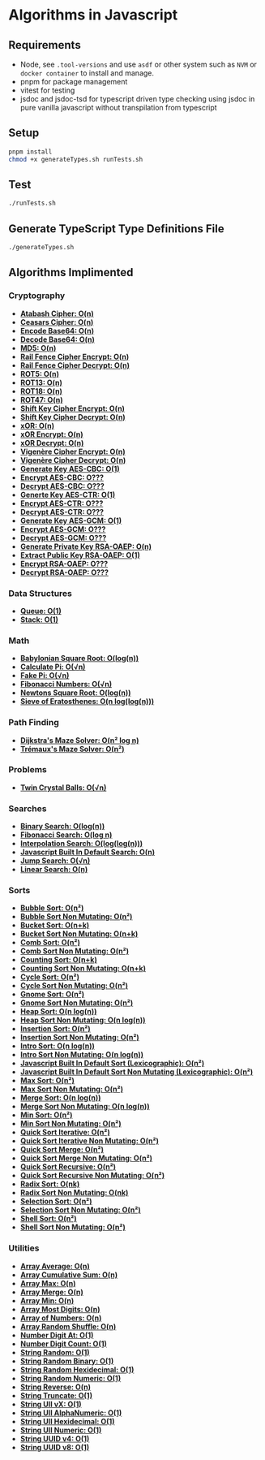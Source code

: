 # Algorithms in Javascript

## Requirements
* Node, see `.tool-versions` and use `asdf` or other system such as `NVM` or `docker container` to install and manage.
* pnpm for package management
* vitest for testing
* jsdoc and jsdoc-tsd for typescript driven type checking using jsdoc in pure vanilla javascript without transpilation from typescript

## Setup
```zsh
pnpm install
chmod +x generateTypes.sh runTests.sh
```

## Test
```zsh
./runTests.sh
```

## Generate TypeScript Type Definitions File
```zsh
./generateTypes.sh
```

## Algorithms Implimented

### Cryptography

* **[Atabash Cipher: O(n)](algorithms/cryptography/atabashCipher.js)**
* **[Ceasars Cipher: O(n)](algorithms/cryptography/ceasarsCipher.js)**
* **[Encode Base64: O(n)](algorithms/cryptography/base64.js)**
* **[Decode Base64: O(n)](algorithms/cryptography/base64.js)**
* **[MD5: O(n)](algorithms/cryptography/md5.js)**
* **[Rail Fence Cipher Encrypt: O(n)](algorithms/cryptography/railFenceCipher.js)**
* **[Rail Fence Cipher Decrypt: O(n)](algorithms/cryptography/railFenceCipher.js)**
* **[ROT5: O(n)](algorithms/cryptography/rot5.js)**
* **[ROT13: O(n)](algorithms/cryptography/rot13.js)**
* **[ROT18: O(n)](algorithms/cryptography/rot18.js)**
* **[ROT47: O(n)](algorithms/cryptography/rot47.js)**
* **[Shift Key Cipher Encrypt: O(n)](algorithms/cryptography/shiftKeyCipher.js)**
* **[Shift Key Cipher Decrypt: O(n)](algorithms/cryptography/shiftKeyCipher.js)**
* **[xOR: O(n)](algorithms/cryptography/xOR.js)**
* **[xOR Encrypt: O(n)](algorithms/cryptography/xOR.js)**
* **[xOR Decrypt: O(n)](algorithms/cryptography/xOR.js)**
* **[Vigenère Cipher Encrypt: O(n)](algorithms/cryptography/vigenereCipher.js)**
* **[Vigenère Cipher Decrypt: O(n)](algorithms/cryptography/vigenereCipher.js)**
* **[Generate Key AES-CBC: O(1)](algorithms/cryptography/encryptionAES-CBC.js)**
* **[Encrypt AES-CBC: O???](algorithms/cryptography/encryptionAES-CBC.js)**
* **[Decrypt AES-CBC: O???](algorithms/cryptography/encryptionAES-CBC.js)**
* **[Generte Key AES-CTR: O(1)](algorithms/cryptography/encryptionAES-CTR.js)**
* **[Encrypt AES-CTR: O???](algorithms/cryptography/encryptionAES-CTR.js)**
* **[Decrypt AES-CTR: O???](algorithms/cryptography/encryptionAES-CTR.js)**
* **[Generate Key AES-GCM: O(1)](algorithms/cryptography/encryptionAES-GCM.js)**
* **[Encrypt AES-GCM: O???](algorithms/cryptography/encryptionAES-GCM.js)**
* **[Decrypt AES-GCM: O???](algorithms/cryptography/encryptionAES-GCM.js)**
* **[Generate Private Key RSA-OAEP: O(n)](algorithms/cryptography/encryptionRSA-OAEP.js)**
* **[Extract Public Key RSA-OAEP: O(1)](algorithms/cryptography/encryptionRSA-OAEP.js)**
* **[Encrypt RSA-OAEP: O???](algorithms/cryptography/encryptionRSA-OAEP.js)**
* **[Decrypt RSA-OAEP: O???](algorithms/cryptography/encryptionRSA-OAEP.js)**

### Data Structures

* **[Queue: O(1)](algorithms/datastructures/queue.js)**
* **[Stack: O(1)](algorithms/datastructures/stack.js)**

### Math

* **[Babylonian Square Root: O(log(n))](algorithms/math/babylonianSquareRoot.js)**
* **[Calculate Pi: O(√n)](algorithms/math/calculatePi.js)**
* **[Fake Pi: O(√n)](algorithms/math/fakePi.js)**
* **[Fibonacci Numbers: O(√n)](algorithms/math/fibonacciNumbers.js)**
* **[Newtons Square Root: O(log(n))](algorithms/math/newtonsSquareRoot.js)**
* **[Sieve of Eratosthenes: O(n log(log(n)))](algorithms/math/sieveOfEratosthenes.js)**

### Path Finding

* **[Dijkstra's Maze Solver: O(n² log n)](algorithms/pathfinding/dijkstraMazeSolver.js)**
* **[Trémaux's Maze Solver: O(n²)](algorithms/pathfinding/tremauxsMazeSolver.js)**

### Problems

* **[Twin Crystal Balls: O(√n)](algorithms/problems/twinCrystalBalls.js)**

### Searches

* **[Binary Search: O(log(n))](algorithms/search/binarySearch.js)**
* **[Fibonacci Search: O(log n)](algorithms/search/fibonacciSearch.js)**
* **[Interpolation Search: O(log(log(n)))](algorithms/search/interpolationSearch.js)**
* **[Javascript Built In Default Search: O(n)](algorithms/search/javascriptSearch.js)**
* **[Jump Search: O(√n)](algorithms/search/jumpSearch.js)**
* **[Linear Search: O(n)](algorithms/search/linearSearch.js)**

### Sorts

* **[Bubble Sort: O(n²)](algorithms/sort/bubbleSort.js)**
* **[Bubble Sort Non Mutating: O(n²)](algorithms/sort/bubbleSort.js)**
* **[Bucket Sort: O(n+k)](algorithms/sort/bucketSort.js)**
* **[Bucket Sort Non Mutating: O(n+k)](algorithms/sort/bucketSort.js)**
* **[Comb Sort: O(n²)](algorithms/sort/combSort.js)**
* **[Comb Sort Non Mutating: O(n²)](algorithms/sort/combSort.js)**
* **[Counting Sort: O(n+k)](algorithms/sort/countingSort.js)**
* **[Counting Sort Non Mutating: O(n+k)](algorithms/sort/countingSort.js)**
* **[Cycle Sort: O(n²)](algorithms/sort/cycleSort.js)**
* **[Cycle Sort Non Mutating: O(n²)](algorithms/sort/cycleSort.js)**
* **[Gnome Sort: O(n²)](algorithms/sort/gnomeSort.js)**
* **[Gnome Sort Non Mutating: O(n²)](algorithms/sort/gnomeSort.js)**
* **[Heap Sort: O(n log(n))](algorithms/sort/heapSort.js)**
* **[Heap Sort Non Mutating: O(n log(n))](algorithms/sort/heapSort.js)**
* **[Insertion Sort: O(n²)](algorithms/sort/insertionSort.js)**
* **[Insertion Sort Non Mutating: O(n²)](algorithms/sort/insertionSort.js)**
* **[Intro Sort: O(n log(n))](algorithms/sort/introSort.js)**
* **[Intro Sort Non Mutating: O(n log(n))](algorithms/sort/introSort.js)**
* **[Javascript Built In Default Sort (Lexicographic): O(n²)](algorithms/sort/javascriptSort.js)**
* **[Javascript Built In Default Sort Non Mutating (Lexicographic): O(n²)](algorithms/sort/javascriptSort.js)**
* **[Max Sort: O(n²)](algorithms/sort/maxSort.js)**
* **[Max Sort Non Mutating: O(n²)](algorithms/sort/maxSort.js)**
* **[Merge Sort: O(n log(n))](algorithms/sort/mergeSort.js)**
* **[Merge Sort Non Mutating: O(n log(n))](algorithms/sort/mergeSort.js)**
* **[Min Sort: O(n²)](algorithms/sort/minSort.js)**
* **[Min Sort Non Mutating: O(n²)](algorithms/sort/minSort.js)**
* **[Quick Sort Iterative: O(n²)](algorithms/sort/quickSortIterative.js)**
* **[Quick Sort Iterative Non Mutating: O(n²)](algorithms/sort/quickSortIterative.js)**
* **[Quick Sort Merge: O(n²)](algorithms/sort/quickSortMerge.js)**
* **[Quick Sort Merge Non Mutating: O(n²)](algorithms/sort/quickSortMerge.js)**
* **[Quick Sort Recursive: O(n²)](algorithms/sort/quickSortRecursive.js)**
* **[Quick Sort Recursive Non Mutating: O(n²)](algorithms/sort/quickSortRecursive.js)**
* **[Radix Sort: O(nk)](algorithms/sort/radixSort.js)**
* **[Radix Sort Non Mutating: O(nk)](algorithms/sort/radixSort.js)**
* **[Selection Sort: O(n²)](algorithms/sort/selectionSort.js)**
* **[Selection Sort Non Mutating: O(n²)](algorithms/sort/selectionSort.js)**
* **[Shell Sort: O(n²)](algorithms/sort/shellSort.js)**
* **[Shell Sort Non Mutating: O(n²)](algorithms/sort/shellSort.js)**

### Utilities

* **[Array Average: O(n)](algorithms/util/arrayAverage.js)**
* **[Array Cumulative Sum: O(n)](algorithms/util/arrayCumulativeSum.js)**
* **[Array Max: O(n)](algorithms/util/arrayMax.js)**
* **[Array Merge: O(n)](algorithms/util/arrayMerge.js)**
* **[Array Min: O(n)](algorithms/util/arrayMin.js)**
* **[Array Most Digits: O(n)](algorithms/util/arrayMostDigits.js)**
* **[Array of Numbers: O(n)](algorithms/util/arrayOfNumbers.js)**
* **[Array Random Shuffle: O(n)](algorithms/util/arrayRandomShuffle.js)**
* **[Number Digit At: O(1)](algorithms/util/numberDigitAt.js)**
* **[Number Digit Count: O(1)](algorithms/util/numberDigitCount.js)**
* **[String Random: O(1)](algorithms/util/stringRandom.js)**
* **[String Random Binary: O(1)](algorithms/util/stringRandom.js)**
* **[String Random Hexidecimal: O(1)](algorithms/util/stringRandom.js)**
* **[String Random Numeric: O(1)](algorithms/util/stringRandom.js)**
* **[String Reverse: O(n)](algorithms/util/stringReverse.js)**
* **[String Truncate: O(1)](algorithms/util/stringTruncate.js)**
* **[String UII vX: O(1)](algorithms/util/stringUIIvX.js)**
* **[String UII AlphaNumeric: O(1)](algorithms/util/stringUIIvX.js)**
* **[String UII Hexidecimal: O(1)](algorithms/util/stringUIIvX.js)**
* **[String UII Numeric: O(1)](algorithms/util/stringUIIvX.js)**
* **[String UUID v4: O(1)](algorithms/util/stringUUIDv4.js)**
* **[String UUID v8: O(1)](algorithms/util/stringUUIDv8.js)**
